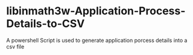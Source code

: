 # libinmath3w-Application-Process-Details-to-CSV
A powershell Script is used to generate application porcess details into a csv file
